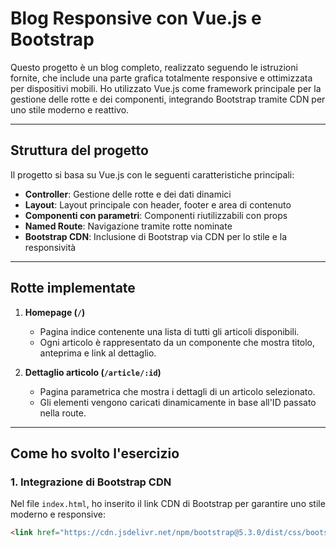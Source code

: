 # Blog Responsive con Vue.js e Bootstrap

Questo progetto è un blog completo, realizzato seguendo le istruzioni fornite, che include una parte grafica totalmente responsive e ottimizzata per dispositivi mobili. Ho utilizzato Vue.js come framework principale per la gestione delle rotte e dei componenti, integrando Bootstrap tramite CDN per uno stile moderno e reattivo.

---

## Struttura del progetto

Il progetto si basa su Vue.js con le seguenti caratteristiche principali:

- **Controller**: Gestione delle rotte e dei dati dinamici
- **Layout**: Layout principale con header, footer e area di contenuto
- **Componenti con parametri**: Componenti riutilizzabili con props
- **Named Route**: Navigazione tramite rotte nominate
- **Bootstrap CDN**: Inclusione di Bootstrap via CDN per lo stile e la responsività

---

## Rotte implementate

1. **Homepage (`/`)**  
   - Pagina indice contenente una lista di tutti gli articoli disponibili.
   - Ogni articolo è rappresentato da un componente che mostra titolo, anteprima e link al dettaglio.

2. **Dettaglio articolo (`/article/:id`)**  
   - Pagina parametrica che mostra i dettagli di un articolo selezionato.
   - Gli elementi vengono caricati dinamicamente in base all'ID passato nella route.

---

## Come ho svolto l'esercizio

### 1. Integrazione di Bootstrap CDN

Nel file `index.html`, ho inserito il link CDN di Bootstrap per garantire uno stile moderno e responsive:

```html
<link href="https://cdn.jsdelivr.net/npm/bootstrap@5.3.0/dist/css/bootstrap.min.css" rel="stylesheet">